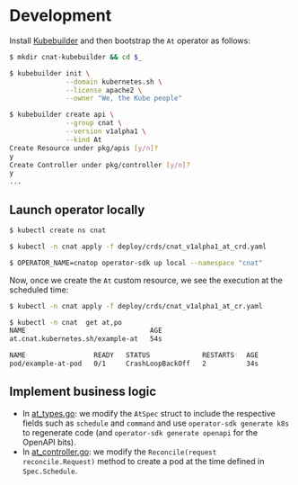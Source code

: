 # Development

Install [Kubebuilder](https://book.kubebuilder.io/quick_start.html) and then bootstrap the `At` operator as follows:

```bash
$ mkdir cnat-kubebuilder && cd $_

$ kubebuilder init \
              --domain kubernetes.sh \
              --license apache2 \
              --owner "We, the Kube people"

$ kubebuilder create api \
              --group cnat \
              --version v1alpha1 \
              --kind At
Create Resource under pkg/apis [y/n]?
y
Create Controller under pkg/controller [y/n]?
y
...
```

## Launch operator locally

```bash
$ kubectl create ns cnat

$ kubectl -n cnat apply -f deploy/crds/cnat_v1alpha1_at_crd.yaml

$ OPERATOR_NAME=cnatop operator-sdk up local --namespace "cnat"
```

Now, once we create the `At` custom resource, we see the execution at the scheduled time:

```bash
$ kubectl -n cnat apply -f deploy/crds/cnat_v1alpha1_at_cr.yaml

$ kubectl -n cnat  get at,po
NAME                               AGE
at.cnat.kubernetes.sh/example-at   54s

NAME                 READY   STATUS             RESTARTS   AGE
pod/example-at-pod   0/1     CrashLoopBackOff   2          34s
```

## Implement business logic

* In [at_types.go](cnat-operator/pkg/apis/cnat/v1alpha1/at_types.go): we modify the `AtSpec` struct to include the respective fields such as `schedule` and `command` and use `operator-sdk generate k8s` to regenerate code (and `operator-sdk generate openapi` for the OpenAPI bits).
* In [at_controller.go](cnat-operator/pkg/controller/at/at_controller.go): we modify the `Reconcile(request reconcile.Request)` method to create a pod at the time defined in `Spec.Schedule`.
